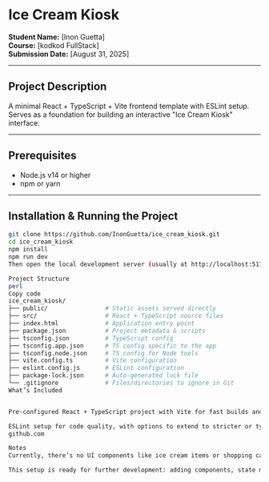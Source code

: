 # Ice Cream Kiosk

**Student Name:** [Inon Guetta]  
**Course:** [kodkod FullStack]  
**Submission Date:** [August 31, 2025]

---

## Project Description  
A minimal React + TypeScript + Vite frontend template with ESLint setup. Serves as a foundation for building an interactive "Ice Cream Kiosk" interface.

---

## Prerequisites  
- Node.js v14 or higher  
- npm or yarn

---

## Installation & Running the Project  
```bash
git clone https://github.com/InonGuetta/ice_cream_kiosk.git
cd ice_cream_kiosk
npm install
npm run dev
Then open the local development server (usually at http://localhost:5173/).

Project Structure
perl
Copy code
ice_cream_kiosk/
├── public/                # Static assets served directly
├── src/                   # React + TypeScript source files
├── index.html             # Application entry point
├── package.json           # Project metadata & scripts
├── tsconfig.json          # TypeScript config
├── tsconfig.app.json      # TS config specific to the app
├── tsconfig.node.json     # TS config for Node tools
├── vite.config.ts         # Vite configuration
├── eslint.config.js       # ESLint configuration
├── package-lock.json      # Auto-generated lock file
└── .gitignore             # Files/directories to ignore in Git
What’s Included


Pre-configured React + TypeScript project with Vite for fast builds and HMR (Hot Module Replacement).

ESLint setup for code quality, with options to extend to stricter or type-aware rules. 
github.com

Notes
Currently, there’s no UI components like ice cream items or shopping cart—only the basic scaffold is available.

This setup is ready for further development: adding components, state management, styling, or API integration.
